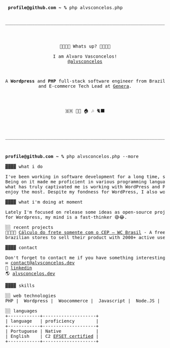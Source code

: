 <pre>
 <strong>profile@github.com ~ %</strong> php alvsconcelos.php
 <p align="center">________________________________________________________________</p>
 <p align="center" style="margin-bottom:0">🙋🏻🙋🏻 Whats up? 🙋🏻🙋🏻<br><br>I am Alvaro Vasconcelos!<br><a href="https://alvsconcelos.dev" target="_blank">@alvsconcelos</a></p>
 <p align="center"><samp>A <strong>Wordpress</strong> and <strong>PHP</strong> full-stack software engineer from Brazil<br>and E-commerce Tech Lead at <a href="https://www.genera.com.br">Genera</a>.</samp></p>
 <p align="center">🇧🇷 🏳️‍🌈 🏠 🎶 🐈‍⬛</p> 
 <p align="center">________________________________________________________________</p>

<strong>profile@github.com ~ %</strong> php alvsconcelos.php --more<br>
▓▓▓▓ what i do

I've been working in software development for a long time, since my teenage years, so it's been nearly 11+ years.<br>Being on it made me proficient in various programming languages such as PHP and JavaScript. Throughout this time,<br>what has truly captivated me is working with WordPress and PHP, which has become my primary stack and what I<br>enjoy the most. Despite my fondness for WordPress, I also work and love Node.JS, Laravel and Javascript.

▓▓▓▓ what i'm doing at moment

Lately I'm focused on release some ideas as open-source projects using PHP, Node.JS and Javascript. Not only<br>for Wordpress, my mind is a fast-thinker 😅😂.

░░ recent projects
👩🏾‍💼🏪 <a href="https://wordpress.org/plugins/calculo-do-frete-somente-com-o-cep-wc-brasil/">Cálculo do frete somente com o CEP – WC Brasil</a> - A free Woocommerce extension plugin that helps<br>brazilian stores to sell their product with 2000+ active users.

▓▓▓▓ contact

Don't forget to contact me if you have something interesting or some questions!
✉️ <a href="mailto:contact@alvsconcelos.dev">contact@alvsconcelos.dev</a>
👥 <a href="https://linkedin.com/in/alvsconcelos/?utm_source=githubprofile">linkedin</a>
🌎 <a href="https://alvsconcelos.dev/?utm_source=githubprofile">alvsconcelos.dev</a>

▓▓▓▓ skills

░░ web technologies
PHP |  Wordpress |  Woocommerce |  Javascript |  Node.JS |  React.JS | HTML | CSS | SCSS | MySQL

░░ languages
+------------+--------------------+
| language   | proficiency        |
+------------+--------------------+
| Portuguese | Native             |
| English    | C2 <a href="https://cert.efset.org/Hfqsom">EFSET certified</a> |
+------------+--------------------+
</pre>
